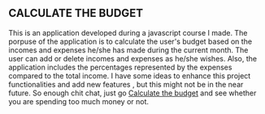 ## CALCULATE THE BUDGET

This is an application developed during a javascript course I made. The porpuse of the application is to calculate the user's budget based on the incomes and expenses he/she has made during the current month. The user can add or delete incomes and expenses as he/she wishes. Also, the application includes the percentages represented by the expenses compared to the total income. I have some ideas to enhance this project functionalities and add new features , but this might not be in the near future. So enough chit chat, just go [Calculate the budget](https://jnosornov.github.io/BudgetApp/) and see whether you are spending too much money or not.